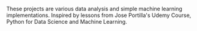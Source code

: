 These projects are various data analysis and simple machine learning implementations.
Inspired by lessons from Jose Portilla's Udemy Course, Python for Data Science and 
Machine Learning.